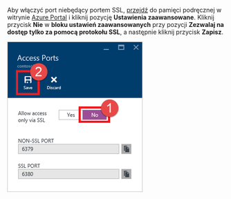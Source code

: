 Aby włączyć port niebędący portem SSL, [przejdź](../articles/redis-cache/cache-configure.md#configure-redis-cache-settings) do pamięci podręcznej w witrynie [Azure Portal](https://portal.azure.com) i kliknij pozycję **Ustawienia zaawansowane**. Kliknij przycisk **Nie** w **bloku ustawień zaawansowanych** przy pozycji **Zezwalaj na dostęp tylko za pomocą protokołu SSL**, a następnie kliknij przycisk **Zapisz**.

![Ustawienia pamięci podręcznej Redis](media/redis-cache-non-ssl-port/redis-cache-non-ssl-port.png)

